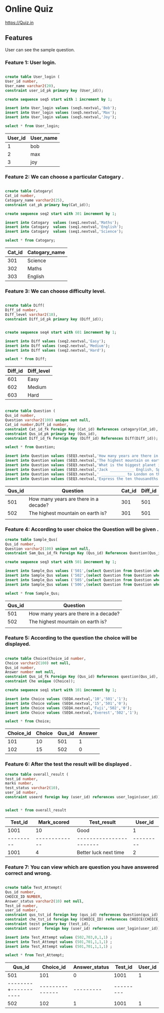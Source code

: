 # Online Quiz


https://Quiz.in


## Features


User can see the sample question.


### Feature 1: User login.


 ```sql

create table User_login (
User_id number,
User_name varchar2(20),
constraint user_id_pk primary key (User_id));

create sequence seq5 start with 1 increment by 1;

insert into User_login values (seq5.nextval,'Bob');
insert into User_login values (seq5.nextval,'Max');
insert into User_login values (seq5.nextval,'Joy');

select * from User_login;

```

| User_id | User_name | 
|---------|-----------|
| 1       | bob       |
| 2       | max       |
| 3       | joy       |

### Feature 2: We can choose a particular Catogary .

```sql

create table Catogary(
Cat_id number,
Catogary_name varchar2(25),
constraint cat_pk primary key(Cat_id));

create sequence seq2 start with 301 increment by 1;

insert into Catogary  values (seq1.nextval,'Maths');
insert into Catogary  values (seq1.nextval,'English');
insert into Catogary  values (seq1.nextval,'Science');

select * from Catogary;

```
| Cat_id | Catogary_name |   
|--------|---------------|
| 301    | Science       |
| 302    | Maths         |
| 303    | English       |

### Feature 3: We can choose difficulty level.

```sql

create table Diff(
Diff_id number,
Diff_level varchar2(10),
constraint Diff_id_pk primary key (Diff_id));


create sequence seq4 start with 601 increment by 1;

insert into Diff values (seq2.nextval,'Easy');
insert into Diff values (seq2.nextval,'Medium');
insert into Diff values (seq2.nextval,'Hard');

select * from Diff;

```

| Diff_id | Diff_level |
|---------|------------|
| 601     | Easy       |
| 602     | Medium     |
| 603     | Hard       |

```sql

create table Question (
Qus_id number,
Question varchar2(100) unique not null,
Cat_id number,Diff_id number,
constraint Cat_id_fk Foreign Key (Cat_id) References catogary(Cat_id),
constraint Qus_id_pk primary key (Qus_id),
constraint Diff_id_fk Foreign Key (Diff_id) References Diff(Diff_id));

select * from Question;

insert into Question values (SEQ3.nextval,'How many years are there in a decade?','101','301');
insert into Question values (SEQ3.nextval,'The highest mountain on earth is?','101','301');
insert into Question values (SEQ3.nextval,'What is the biggest planet in our solar system?','101','301');
insert into Question values (SEQ3.nextval,'Jack ___________ English, Spanish and a bit of French.?','102','302');
insert into Question values (SEQ3.nextval,' ___________ to London on the train yesterday?','102','302');
insert into Question values (SEQ3.nextval,'Express the ten thousandths place in 1.7389','101','303');

```

| Qus_id | Question                              | Cat_id | Diff_id |
|--------|---------------------------------------|--------|---------|
| 501    | How many years are there in a decade? | 301    | 501     |
| 502    | The highest mountain on earth is?     | 301    | 501     |
|        |                                       |        |         |   

### Feature 4: According to user choice the Question will be given .

 ```sql
 create table Sample_Qus(
 Qus_id number,
 Question varchar2(100) unique not null,
 constraint Sam_Qus_id_fk Foreign Key (Qus_id) References Question(Qus_id));
 
 create sequence seq3 start with 501 increment by 1;

insert into Sample_Qus values ('501',(select Question from Question where qus_id='501'));
insert into Sample_Qus values ('502',(select Question from Question where qus_id='502'));
insert into Sample_Qus values ('505',(select Question from Question where qus_id='505'));
insert into Sample_Qus values ('506',(select Question from Question where qus_id='506'));

select * from Sample_Qus;


```

| Qus_id | Question                              |
|--------|---------------------------------------|
| 501    | How many years are there in a decade? |
| 502    | The highest mountain on earth is?     |
|        |                                       |

### Feature 5: According to the question the choice will be displayed.

```sql

create table Choice(Choice_id number,
Choice varchar2(100) not null,
Qus_id number,
Answer number not null,
constraint Qus_id_fk Foreign Key (Qus_id) References question(Qus_id),
constraint Che unique (Choice));

create sequence seq1 start with 101 increment by 1;

insert into Choice values (SEQ4.nextval,'10','501','1');
insert into Choice values (SEQ4.nextval,'15','501','0');
insert into Choice values (SEQ4.nextval,'Fuji','502','0');
insert into Choice values (SEQ4.nextval,'Everest','502','1');

select * from Choice;


```

| Choice_id | Choice | Qus_id | Answer |
|-----------|--------|--------|--------|
|    101    |   10   |   501  |    1   |
|    102    |   15   |   502  |    0   |

### Feature 6: After the test the result will be displayed .

```sql
create table overall_result (
test_id number,
marks number, 
test_status varchar2(10),
user_id number,
constraint useerd foreign key (user_id) references user_login(user_id));


select * from overall_result

```
| Test_id | Mark_scored | Test_result           | User_id |
|---------|-------------|-----------------------|---------|
| 1001    | 10          | Good                  | 1       |
|---------|-------------|-----------------------|---------|
| 1001    | 4           | Better luck next time | 2       |

### Feature 7: You can view which are question you have answered correct and wrong.

```sql

create table Test_Attempt(
Qus_id number,
CHOICE_ID NUMBER,
Answer_status varchar2(10) not null,
Test_id number,
user_id number,
constraint qus_tst_id foreign key (qus_id) references Question(qus_id),
constraint che_tst_id foreign key (CHOICE_ID) references CHOICE(CHOICE_ID),
constraint tezst primary key (test_id),
constraint usezr  foreign key (user_id) references user_login(user_id));

insert into Test_Attempt values (502,703,0,1,1) ; 
insert into Test_Attempt values (501,701,1,1,1) ;
insert into Test_Attempt values (501,701,1,1,1) ;

select * from Test_Attempt;

```

| Qus_id | Choice_id | Answer_status | Test_id | User_id |
|--------|-----------|---------------|---------|---------|
|   501  |    101    | 0             | 1001    | 1       |
|--------+-----------|---------------|---------|---------|
|   502  |    102    | 1             | 1001    | 1       |
